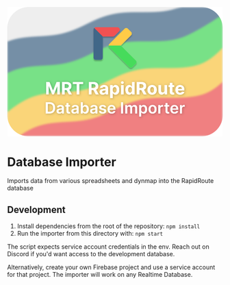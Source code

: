 <img src="../rapidroute/src/assets/images/global/importer_graphic.svg">

# Database Importer

Imports data from various spreadsheets and dynmap into the RapidRoute database

## Development

1. Install dependencies from the root of the repository: `npm install`
2. Run the importer from this directory with: `npm start`

The script expects service account credentials in the env.
Reach out on Discord if you'd want access to the development database.

Alternatively, create your own Firebase project and use a service account for that project. The importer will work on any Realtime Database.

